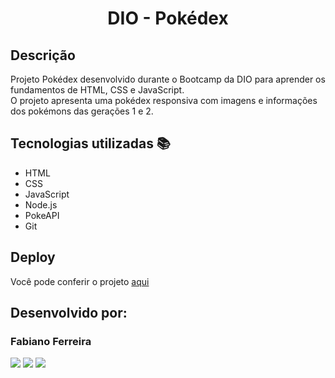 <h1 align="center">DIO - Pokédex</h1>

## Descrição
Projeto Pokédex desenvolvido durante o Bootcamp da DIO para aprender os fundamentos de HTML, CSS e JavaScript. <br>
O projeto apresenta uma pokédex responsiva com imagens e informações dos pokémons das gerações 1 e 2.
 
## Tecnologias utilizadas 📚
* HTML
* CSS
* JavaScript
* Node.js
* PokeAPI
* Git

## Deploy 
Você pode conferir o projeto [aqui](https://pokedex-mauve-kappa.vercel.app/) <br>

## Desenvolvido por:
<h3 href="https://github.com/fabianofforte">Fabiano Ferreira</h3>
<div>  
  <a href="https://www.linkedin.com/in/fabianofferreira" target="_blank"><img src="https://img.shields.io/badge/-LinkedIn-4285F4?style=for-the-badge&logo=linkedin&logoColor=white" target="_blank"></a> 
  <a href="mailto:fabiano.fforte@gmail.com"><img src="https://img.shields.io/badge/-Gmail-EA4335?style=for-the-badge&logo=gmail&logoColor=white" target="_blank"></a>
  <a href="https://github.com/fabianofforte"><img src="https://img.shields.io/badge/GitHub-3228?style=for-the-badge&logo=github&logoColor=white" target="_blank"></a>
</div>

